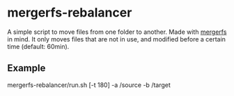 # mergerfs-rebalancer
A simple script to move files from one folder to another. Made with [mergerfs](https://github.com/trapexit/mergerfs) in mind.
It only moves files that are not in use, and modified before a certain time (default: 60min).
## Example
mergerfs-rebalancer/run.sh  [-t 180] -a /source -b /target
